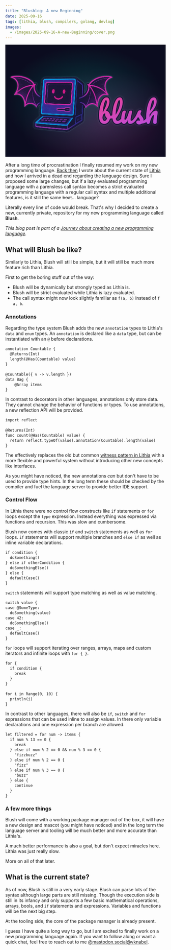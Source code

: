 ```yaml
---
title: "Blushlog: A new Beginning"
date: 2025-09-16
tags: [lithia, blush, compilers, golang, devlog]
images:
  - /images/2025-09-16-A-new-Beginning/cover.png
---
```


![The blush logo with an old computer](/images/2025-09-16-A-new-Beginning/cover.png)

After a long time of procrastination I finally resumed my work on my new programming language. [Back then](/posts/the-current-state-of-lithia-after-2-years/) I wrote about the current state of [Lithia](https://github.com/vknabel/lithia) and how I arrived in a dead end regarding the language design. Sure I proposed some large changes, but if a lazy evaluated programming language with a parensless call syntax becomes a strict evaluated programming language with a regular call syntax and multiple additional features, is it still the same ~~boat~~... language?

Literally every line of code would break. That's why I decided to create a new, currently private, repository for my new programming language called **Blush**.

_This blog post is part of a [Journey about creating a new programming language](/posts/journey-about-creating-a-new-programming-language/)._

## What will Blush be like?

Similarly to Lithia, Blush will still be simple, but it will still be much more feature rich than Lithia.

First to get the boring stuff out of the way:

- Blush will be dynamically but strongly typed as Lithia is.
- Blush will be strict evaluated while Lithia is lazy evaluated.
- The call syntax might now look slightly familiar as `f(a, b)` instead of `f a, b`.

### Annotations

Regarding the type system Blush adds the new `annotation` types to Lithia's `data` and `enum` types.
An `annotation` is declared like a `data` type, but can be instantiated with an `@` before declarations.

```blush
annotation Countable {
  @Returns(Int)
  length(@Has(Countable) value)
}

@Countable({ v -> v.length })
data Bag {
    @Array items
}
```

In contrast to decorators in other languages, annotations only store data. They cannot change the behavior of functions or types.
To use annotations, a new reflection API will be provided.

```blush
import reflect

@Returns(Int)
func count(@Has(Countable) value) {
  return reflect.typeOf(value).annotation(Countable).length(value)
}
```

The effectively replaces the old but common [witness pattern in Lithia](https://github.com/vknabel/lithia?tab=readme-ov-file#why-no-interfaces) with a more flexible and powerful system without introducing other new concepts like interfaces.

As you might have noticed, the new annotations *can* but don't have to be used to provide type hints. In the long term these should be checked by the compiler and fuel the language server to provide better IDE support.

### Control Flow

In Lithia there were no control flow constructs like `if` statements or `for` loops except the `type` expression. Instead everything was expressed via functions and recursion. This was slow and cumbersome.

Blush now comes with classic `if` and `switch` statements as well as `for` loops.
`if` statements will support multiple branches and `else if` as well as inline variable declarations.

```blush
if condition {
  doSomething()
} else if otherCondition {
  doSomethingElse()
} else {
  defaultCase()
}
```

`switch` statements will support type matching as well as value matching.

```blush
switch value {
case @SomeType:
  doSomething(value)
case 42:
  doSomethingElse()
case _:
  defaultCase()
}
```

`for` loops will support iterating over ranges, arrays, maps and custom iterators and infinite loops with `for { }`.

```blush
for {
  if condition {
    break
  }
}

for i in Range(0, 10) {
  println(i)
}
```

In contrast to other languages, there will also be `if`, `switch` and `for` expressions that can be used inline to assign values. In there only variable declarations and one expression per branch are allowed.

```blush
let filtered = for num -> items {
  if num % 13 == 0 {
    break
  } else if num % 2 == 0 && num % 3 == 0 {
    "fizzbuzz"
  } else if num % 2 == 0 {
    "fizz"
  } else if num % 3 == 0 {
    "buzz"
  } else {
    continue
  }
}
```

### A few more things

Blush will come with a working package manager out of the box, it will have a new design and mascot (you might have noticed) and in the long term the language server and tooling will be much better and more accurate than Lithia's.

A much better performance is also a goal, but don't expect miracles here. Lithia was just really slow.

More on all of that later.

## What is the current state?

As of now, Blush is still in a very early stage. Blush can parse lots of the syntax although large parts are still missing. Though the execution side is still in its infancy and only supports a few basic mathematical operations, arrays, bools, and `if` statements and expressions. Variables and functions will be the next big step.

At the tooling side, the core of the package manager is already present.

I guess I have quite a long way to go, but I am excited to finally work on a new programming language again. If you want to follow along or want a quick chat, feel free to reach out to me [@mastodon.social@vknabel](https://mastodon.social/@vknabel).
